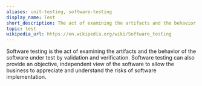```yaml
---
aliases: unit-testing, software-testing
display_name: Test
short_description: The act of examining the artifacts and the behavior of the software under test.
topic: test
wikipedia_url: https://en.wikipedia.org/wiki/Software_testing
---
```


Software testing is the act of examining the artifacts and the behavior of the software under test by validation and verification. Software testing can also provide an objective, independent view of the software to allow the business to appreciate and understand the risks of software implementation.